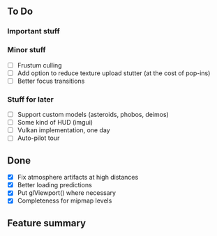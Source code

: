 ## To Do

### Important stuff

### Minor stuff
- [ ] Frustum culling
- [ ] Add option to reduce texture upload stutter (at the cost of pop-ins)
- [ ] Better focus transitions

### Stuff for later
- [ ] Support custom models (asteroids, phobos, deimos)
- [ ] Some kind of HUD (imgui)
- [ ] Vulkan implementation, one day
- [ ] Auto-pilot tour

## Done
- [x] Fix atmosphere artifacts at high distances
- [x] Better loading predictions
- [x] Put glViewport() where necessary
- [x] Completeness for mipmap levels

## Feature summary
